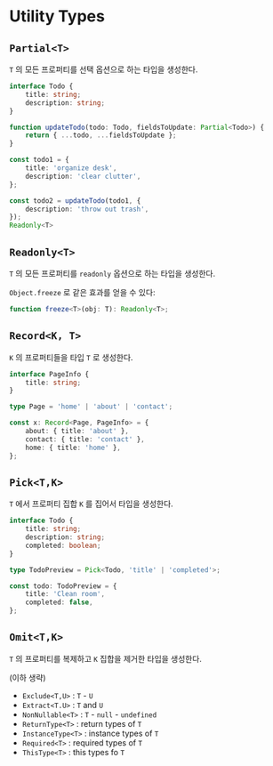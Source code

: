 # Utility Types

## `Partial<T>`

`T` 의 모든 프로퍼티를 선택 옵션으로 하는 타입을 생성한다.

```typescript
interface Todo {
    title: string;
    description: string;
}

function updateTodo(todo: Todo, fieldsToUpdate: Partial<Todo>) {
    return { ...todo, ...fieldsToUpdate };
}

const todo1 = {
    title: 'organize desk',
    description: 'clear clutter',
};

const todo2 = updateTodo(todo1, {
    description: 'throw out trash',
});
Readonly<T>
```

## `Readonly<T>`

`T` 의 모든 프로퍼티를 `readonly` 옵션으로 하는 타입을 생성한다.

`Object.freeze` 로 같은 효과를 얻을 수 있다:

```typescript
function freeze<T>(obj: T): Readonly<T>;
```

## `Record<K, T>`

`K` 의 프로퍼티들을 타입 `T` 로 생성한다.

```typescript
interface PageInfo {
    title: string;
}

type Page = 'home' | 'about' | 'contact';

const x: Record<Page, PageInfo> = {
    about: { title: 'about' },
    contact: { title: 'contact' },
    home: { title: 'home' },
};
```

## `Pick<T,K>`

`T` 에서 프로퍼티 집합 `K` 를 집어서 타입을 생성한다.

```typescript
interface Todo {
    title: string;
    description: string;
    completed: boolean;
}

type TodoPreview = Pick<Todo, 'title' | 'completed'>;

const todo: TodoPreview = {
    title: 'Clean room',
    completed: false,
};
```

## `Omit<T,K>`

`T` 의 프로퍼티를 복제하고 `K` 집합을 제거한 타입을 생성한다.

(이하 생략)

- `Exclude<T,U>` : `T` - `U`
- `Extract<T.U>` : `T` and `U`
- `NonNullable<T>` : `T` - `null` - `undefined`
- `ReturnType<T>` : return types of `T`
- `InstanceType<T>` : instance types of `T`
- `Required<T>` : required types of `T`
- `ThisType<T>` : this types fo `T`

